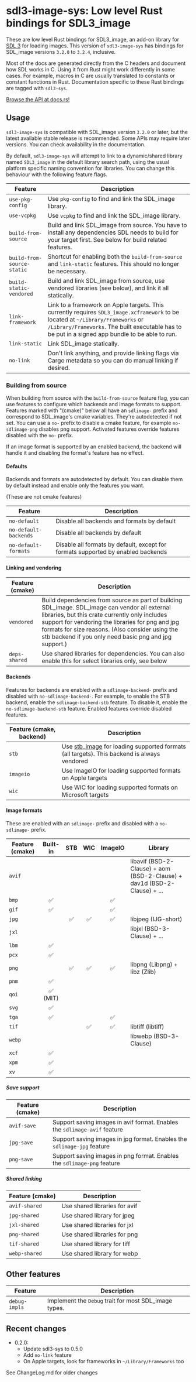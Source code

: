 # sdl3-image-sys: Low level Rust bindings for SDL3_image

These are low level Rust bindings for SDL3_image, an add-on library for
[SDL 3](https://libsdl.org) for loading images.
This version of `sdl3-image-sys` has bindings for SDL_image versions `3.2.0` to `3.2.4`, inclusive.

<div class="warning">

Most of the docs are generated directly from the C headers and document how
SDL works in C. Using it from Rust might work differently in some cases.
For example, macros in C are usually translated to constants or constant
functions in Rust. Documentation specific to these Rust bindings are tagged
with `sdl3-sys`.

</div>

[Browse the API at docs.rs!](https://docs.rs/sdl3-image-sys)

## Usage

`sdl3-image-sys` is compatible with SDL_image version `3.2.0` or later, but the
latest available stable release is recommended.
Some APIs may require later versions. You can check availability in the documentation.

By default, `sdl3-image-sys` will attempt to link to a dynamic/shared library named
`SDL3_image` in the default library search path, using the usual platform specific naming
convention for libraries. You can change this behaviour with the following feature flags.

| Feature | Description |
| ------- | ----------- |
| `use-pkg-config` | Use `pkg-config` to find and link the SDL_image library. |
| `use-vcpkg` | Use `vcpkg` to find and link the SDL_image library. |
| `build-from-source` | Build and link SDL_image from source. You have to install any dependencies SDL needs to build for your target first. See below for build related features. |
| `build-from-source-static` | Shortcut for enabling both the `build-from-source` and `link-static` features. This should no longer be necessary. |
| `build-static-vendored` | Build and link SDL_image from source, use vendored libraries (see below), and link it all statically. |
| `link-framework` | Link to a framework on Apple targets. This currently requires `SDL3_image.xcframework` to be located at `~/Library/Frameworks` or `/Library/Frameworks`. The built executable has to be put in a signed app bundle to be able to run. |
| `link-static` | Link SDL_image statically. |
| `no-link` | Don't link anything, and provide linking flags via Cargo metadata so you can do manual linking if desired. |

### Building from source

When building from source with the `build-from-source` feature flag, you can use
features to configure which backends and image formats to support. Features marked with "(cmake)" below all have
an `sdlimage-` prefix and correspond to SDL_image's cmake variables. They're autodetected if not set. You can use a `no-` prefix to disable a cmake feature,
for example `no-sdlimage-png` disables png support. Activated
features override features disabled with the `no-` prefix.

If an image format is supported by an enabled backend, the backend will handle it and disabling the format's feature has no effect.

#### Defaults

Backends and formats are autodetected by default. You can disable them by default instead and enable only the features you want. 

(These are not cmake features)

| Feature               | Description |
| --------------------- | ----------- |
| `no-default`          | Disable all backends and formats by default |
| `no-default-backends` | Disable all backends by default |
| `no-default-formats`  | Disable all formats by default, except for formats supported by enabled backends |

#### Linking and vendoring

| Feature (cmake) | Description |
| --------------- | ----------- |
| `vendored`      | Build dependencies from source as part of building SDL_image. SDL_image can vendor all external libraries, but this crate currently only includes support for vendoring the libraries for png and jpg formats for size reasons. (Also consider using the stb backend if you only need basic png and jpg support.) |
| `deps-shared`   | Use shared libraries for dependencies. You can also enable this for select libraries only, see below |

#### Backends

Features for backends are enabled with a `sdlimage-backend-` prefix and disabled
with `no-sdlimage-backend-`. For example, to enable the STB backend, enable the
`sdlimage-backend-stb` feature. To disable it, enable the `no-sdlimage-backend-stb`
feature. Enabled features override disabled features.

| Feature (cmake, backend) | Description |
| --------------- | ----------- |
| `stb`           | Use [stb_image](https://github.com/nothings/stb) for loading supported formats (all targets). This backend is always vendored |
| `imageio`       | Use ImageIO for loading supported formats on Apple targets |
| `wic`           | Use WIC for loading supported formats on Microsoft targets |

#### Image formats

These are enabled with an `sdlimage-` prefix and disabled with a `no-sdlimage-` prefix.

| Feature (cmake) | Built-in | STB | WIC | ImageIO | Library |
| --------------- | :------: | :-: | :-: | :-----: | ------- |
| `avif`          |          |     |     |         | libavif (BSD-2-Clause) + aom (BSD-2-Clause) + dav1d (BSD-2-Clause) + ... |
| `bmp`           | ✅       |     |     | ✅       |         |
| `gif`           | ✅       |     |     | ✅       |         |
| `jpg`           |          | ✅  | ✅  | ✅       | libjpeg (IJG-short) |
| `jxl`           |          |     |     |         | libjxl (BSD-3-Clause) + ... |
| `lbm`           | ✅       |     |     |         |         |
| `pcx`           | ✅       |     |     |         |         |
| `png`           |          | ✅  | ✅  | ✅       | libpng (Libpng) + libz (Zlib) |
| `pnm`           | ✅       |     |     |         |         |
| `qoi`           | ✅ (MIT) |     |     |         |         |
| `svg`           | ✅       |     |     |         |         |
| `tga`           | ✅       |     |     | ✅      |         |
| `tif`           |          |     | ✅  | ✅      | libtiff (libtiff) |
| `webp`          |          |     |     |         | libwebp (BSD-3-Clause) |
| `xcf`           | ✅       |     |     |         |         |
| `xpm`           | ✅       |     |     |         |         |
| `xv`            | ✅       |     |     |         |         |

##### Save support

| Feature (cmake) | Description |
| --------------- | ----------- |
| `avif-save`     | Support saving images in avif format. Enables the `sdlimage-avif` feature |
| `jpg-save`      | Support saving images in jpg format. Enables the `sdlimage-jpg` feature |
| `png-save`      | Support saving images in png format. Enables the `sdlimage-png` feature |

##### Shared linking

| Feature (cmake) | Description |
| --------------- | ----------- |
| `avif-shared`   | Use shared libraries for avif |
| `jpg-shared`    | Use shared library for jpeg |
| `jxl-shared`    | Use shared libraries for jxl |
| `png-shared`    | Use shared libraries for png |
| `tif-shared`    | Use shared library for tiff |
| `webp-shared`   | Use shared library for webp |

## Other features

| Feature | Description |
| ------- | ----------- |
| `debug-impls` | Implement the `Debug` trait for most SDL_image types. |

## Recent changes

- 0.2.0:
    - Update sdl3-sys to 0.5.0
    - Add `no-link` feature
    - On Apple targets, look for frameworks in `~/Library/Frameworks` too

See ChangeLog.md for older changes
